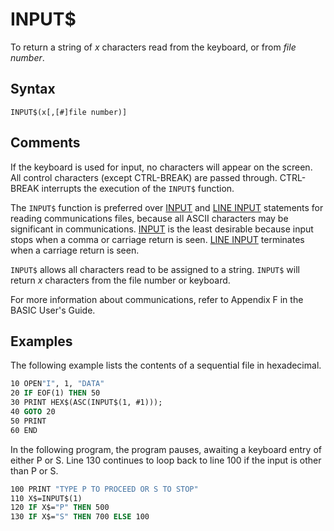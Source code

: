 # INPUT$

To return a string of *x* characters read from the keyboard, or from *file number*.

## Syntax

`INPUT$(x[,[#]file number)]`

## Comments

If the keyboard is used for input, no characters will appear on the screen. All control characters (except CTRL-BREAK) are passed through. CTRL-BREAK interrupts the execution of the `INPUT$` function.

The `INPUT$` function is preferred over [INPUT](INPUT) and [LINE INPUT](LINE-INPUT) statements for reading communications files, because all ASCII characters may be significant in communications. [INPUT](INPUT) is the least desirable because input stops when a comma or carriage return is seen. [LINE INPUT](LINE-INPUT) terminates when a carriage return is seen.

`INPUT$` allows all characters read to be assigned to a string. `INPUT$` will return *x* characters from the file number or keyboard.

For more information about communications, refer to Appendix F in the BASIC User's Guide.

## Examples

The following example lists the contents of a sequential file in hexadecimal.

```vb
10 OPEN"I", 1, "DATA"
20 IF EOF(1) THEN 50
30 PRINT HEX$(ASC(INPUT$(1, #1)));
40 GOTO 20
50 PRINT
60 END
```

In the following program, the program pauses, awaiting a keyboard entry of either P or S. Line 130 continues to loop back to line 100 if the input is other than P or S.

```vb
100 PRINT "TYPE P TO PROCEED OR S TO STOP"
110 X$=INPUT$(1)
120 IF X$="P" THEN 500
130 IF X$="S" THEN 700 ELSE 100
```
